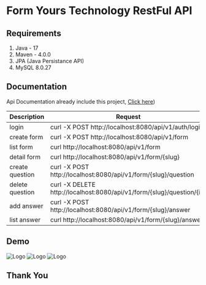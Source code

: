 # Form Yours Technology RestFul API

## Requirements

1. Java - 17
2. Maven - 4.0.0
3. JPA (Java Persistance API)
4. MySQL 8.0.27


## Documentation
Api Documentation already include this project,
[Click here](https://documenter.getpostman.com/view/5740451/2sAYBPnEoE))

| **Description** | **Request**                                                           | 
|-----------------|-----------------------------------------------------------------------|
| login           | curl -X POST http://localhost:8080/api/v1/auth/login                  | 
| create form     | curl -X POST http://localhost:8080/api/v1/form                        |  
| list form       | curl  http://localhost:8080/api/v1/form                               |
| detail form     | curl  http://localhost:8080/api/v1/form/{slug}                        |
| create question | curl -X POST http://localhost:8080/api/v1/form/{slug}/question        |
| delete question | curl -X DELETE http://localhost:8080/api/v1/form/{slug}/question/{id} |
| add answer      | curl -X POST http://localhost:8080/api/v1/form/{slug}/answer          |
| list answer     | curl  http://localhost:8080/api/v1/form/{slug}/answer                 |

## Demo
![Logo](https://devajayantha.github.io/assets/image-your-form/screenshoot_1.png)
![Logo](https://devajayantha.github.io/assets/image-your-form/screenshoot_2.png)
![Logo](https://devajayantha.github.io/assets/image-your-form/screenshoot_3.png)

## Thank You